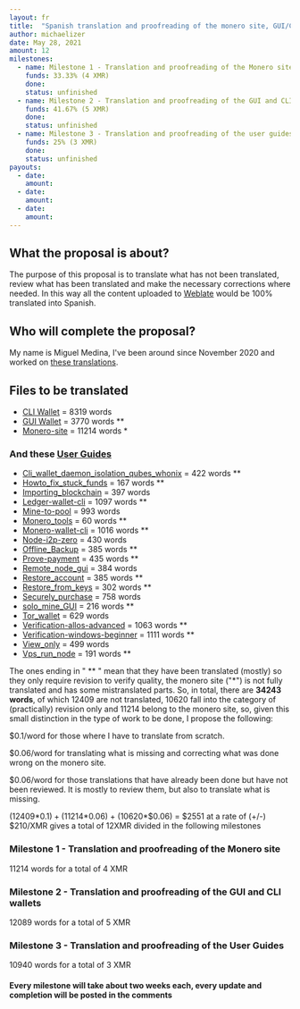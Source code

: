 ```yaml
---
layout: fr
title:  "Spanish translation and proofreading of the monero site, GUI/CLI wallets and User Guides"
author: michaelizer
date: May 28, 2021
amount: 12
milestones:
  - name: Milestone 1 - Translation and proofreading of the Monero site
    funds: 33.33% (4 XMR)
    done:
    status: unfinished
  - name: Milestone 2 - Translation and proofreading of the GUI and CLI wallets
    funds: 41.67% (5 XMR)
    done:
    status: unfinished
  - name: Milestone 3 - Translation and proofreading of the user guides
    funds: 25% (3 XMR)
    done:
    status: unfinished
payouts:
  - date:
    amount:
  - date:
    amount:
  - date:
    amount:
---
```


## What the proposal is about? 

The purpose of this proposal is to translate what has not been translated, review what has been translated and make the necessary corrections where needed. In this way all the content uploaded to [Weblate](https://translate.getmonero.org/) would be 100% translated into Spanish.

## Who will complete the proposal?

My name is Miguel Medina, I've been around since November 2020 and worked on [these translations](https://repo.getmonero.org/monero-project/ccs-proposals/-/merge_requests/223).

## Files to be translated

- [CLI Wallet](https://translate.getmonero.org/projects/monero/cli-wallet/es/) = 8319 words
- [GUI Wallet](https://translate.getmonero.org/projects/monero/gui-wallet/es/) = 3770 words **
- [Monero-site](https://translate.getmonero.org/projects/getmonero/monero-site/) = 11214 words *

### And these [User Guides](https://translate.getmonero.org/projects/getmonero-user-guides/)

- [Cli_wallet_daemon_isolation_qubes_whonix](https://translate.getmonero.org/projects/getmonero-user-guides/cli_wallet_daemon_isolation_qubes_whonix/es/) = 422 words **
- [Howto_fix_stuck_funds](https://translate.getmonero.org/projects/getmonero-user-guides/howto_fix_stuck_funds/es/) = 167 words **
- [Importing_blockchain](https://translate.getmonero.org/projects/getmonero-user-guides/importing_blockchain/es/) = 397 words
- [Ledger-wallet-cli](https://translate.getmonero.org/projects/getmonero-user-guides/ledger-wallet-cli/es/) = 1097 words **
- [Mine-to-pool](https://translate.getmonero.org/projects/getmonero-user-guides/mine-to-pool/es/) = 993 words
- [Monero_tools](https://translate.getmonero.org/projects/getmonero-user-guides/monero_tools/es/) = 60 words **
- [Monero-wallet-cli](https://translate.getmonero.org/projects/getmonero-user-guides/monero-wallet-cli/es/) = 1016 words **
- [Node-i2p-zero](https://translate.getmonero.org/projects/getmonero-user-guides/node-i2p-zero/es/) = 430 words
- [Offline_Backup](https://translate.getmonero.org/projects/getmonero-user-guides/offline_backup/es/) = 385 words **
- [Prove-payment](https://translate.getmonero.org/projects/getmonero-user-guides/prove-payment/es/) = 435 words **
- [Remote_node_gui](https://translate.getmonero.org/projects/getmonero-user-guides/remote_node_gui/es/) = 384 words
- [Restore_account](https://translate.getmonero.org/projects/getmonero-user-guides/restore_account/es/) = 385 words **
- [Restore_from_keys](https://translate.getmonero.org/projects/getmonero-user-guides/restore_from_keys/es/) = 302 words **
- [Securely_purchase](https://translate.getmonero.org/projects/getmonero-user-guides/securely_purchase/es/) = 758 words
- [solo_mine_GUI](https://translate.getmonero.org/projects/getmonero-user-guides/solo_mine_gui/es/) = 216 words **
- [Tor_wallet](https://translate.getmonero.org/projects/getmonero-user-guides/tor_wallet/es/) = 629 words
- [Verification-allos-advanced](https://translate.getmonero.org/projects/getmonero-user-guides/verification-allos-advanced/es/) = 1063 words **
- [Verification-windows-beginner](https://translate.getmonero.org/projects/getmonero-user-guides/verification-windows-beginner/es/) = 1111 words **
- [View_only](https://translate.getmonero.org/projects/getmonero-user-guides/view_only/es/) = 499 words
- [Vps_run_node](https://translate.getmonero.org/projects/getmonero-user-guides/vps_run_node/es/) = 191 words **

The ones ending in " ** " mean that they have been translated (mostly) so they only require revision to verify quality, the monero site ("*") is not fully translated and has some mistranslated parts. So, in total, there are **34243 words**, of which 12409 are not translated, 10620 fall into the category of (practically) revision only and 11214 belong to the monero site, so, given this small distinction in the type of work to be done, I propose the following:

$0.1/word for those where I have to translate from scratch.

$0.06/word for translating what is missing and correcting what was done wrong on the monero site.

$0.06/word for those translations that have already been done but have not been reviewed. It is mostly to review them, but also to translate what is missing.

(12409*$0.1) + (11214*$0.06) + (10620*$0.06) = $2551 at a rate of (+/-) $210/XMR gives a total of 12XMR divided in the following milestones

### Milestone 1 - Translation and proofreading of the Monero site

11214 words for a total of 4 XMR

### Milestone 2 - Translation and proofreading of the GUI and CLI wallets 

12089 words for a total of 5 XMR

### Milestone 3 - Translation and proofreading of the User Guides 

10940 words for a total of 3 XMR

#### Every milestone will take about two weeks each, every update and completion will be posted in the comments







